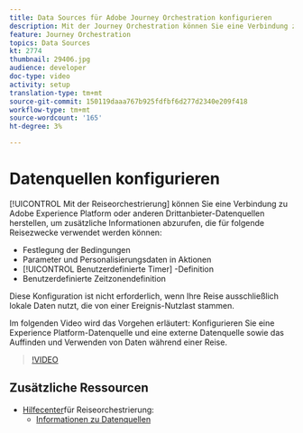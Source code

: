 ```yaml
---
title: Data Sources für Adobe Journey Orchestration konfigurieren
description: Mit der Journey Orchestration können Sie eine Verbindung zur Adobe Experience Platform oder anderen Drittanbietersystemen herstellen, um weitere Informationen abzurufen. In diesem Lernprogramm wird beschrieben, wie Sie Experience Platform-Datenquelle konfigurieren, eine externe Datenquelle konfigurieren, Daten suchen und in einer Reise verwenden.
feature: Journey Orchestration
topics: Data Sources
kt: 2774
thumbnail: 29406.jpg
audience: developer
doc-type: video
activity: setup
translation-type: tm+mt
source-git-commit: 150119daaa767b925fdfbf6d277d2340e209f418
workflow-type: tm+mt
source-wordcount: '165'
ht-degree: 3%

---
```



# Datenquellen konfigurieren

[!UICONTROL Mit der Reiseorchestrierung] können Sie eine Verbindung zu Adobe Experience Platform oder anderen Drittanbieter-Datenquellen herstellen, um zusätzliche Informationen abzurufen, die für folgende Reisezwecke verwendet werden können:

* Festlegung der Bedingungen
* Parameter und Personalisierungsdaten in Aktionen
* [!UICONTROL Benutzerdefinierte Timer] -Definition
* Benutzerdefinierte Zeitzonendefinition

Diese Konfiguration ist nicht erforderlich, wenn Ihre Reise ausschließlich lokale Daten nutzt, die von einer Ereignis-Nutzlast stammen.

Im folgenden Video wird das Vorgehen erläutert: Konfigurieren Sie eine Experience Platform-Datenquelle und eine externe Datenquelle sowie das Auffinden und Verwenden von Daten während einer Reise.

>[!VIDEO](https://video.tv.adobe.com/v/29406?quality=12)

## Zusätzliche Ressourcen

* [Hilfecenter](https://docs.adobe.com/content/help/en/journeys/using/journey-orchestration-home.html)für Reiseorchestrierung:
   * [Informationen zu Datenquellen](https://docs.adobe.com/content/help/en/journeys/using/data-source-journeys/about-data-sources.html)

